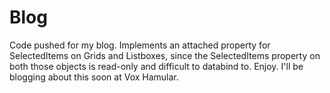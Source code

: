 # Blog
Code pushed for my blog.
Implements an attached property for SelectedItems on Grids and Listboxes, since the SelectedItems property on both those
objects is read-only and difficult to databind to.
Enjoy.
I'll be blogging about this soon at Vox Hamular.

